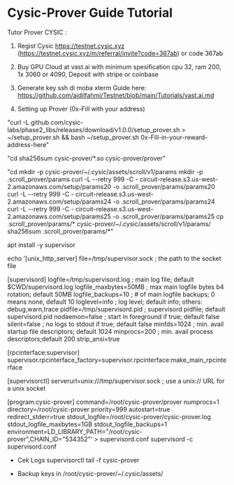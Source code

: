 # Cysic-Prover Guide Tutorial

Tutor Prover CYSIC : 
1. Regist Cysic https://testnet.cysic.xyz (https://testnet.cysic.xyz/m/referral/invite?code=367ab) or code 367ab

2. Buy GPU Cloud at vast.ai with minimum spesification cpu 32, ram 200, 1x 3060 or 4090, Deposit with stripe or coinbase 

3. Generate key ssh di moba xterm
Guide here: https://github.com/aidilfahmi/Testnet/blob/main/Tutorials/vast.ai.md

4. Setting up Prover (0x-Fill with your address)

"curl -L github.com/cysic-labs/phase2_libs/releases/download/v1.0.0/setup_prover.sh > ~/setup_prover.sh && bash ~/setup_prover.sh 0x-Fill-in-your-reward-address-here"

"cd
sha256sum cysic-prover/*.so cysic-prover/prover"

"cd
mkdir -p cysic-prover/~/.cysic/assets/scroll/v1/params
mkdir -p .scroll_prover/params
curl -L --retry 999 -C - circuit-release.s3.us-west-2.amazonaws.com/setup/params20 -o .scroll_prover/params/params20
curl -L --retry 999 -C - circuit-release.s3.us-west-2.amazonaws.com/setup/params24 -o .scroll_prover/params/params24
curl -L --retry 999 -C - circuit-release.s3.us-west-2.amazonaws.com/setup/params25 -o .scroll_prover/params/params25
cp .scroll_prover/params/* cysic-prover/~/.cysic/assets/scroll/v1/params/
sha256sum .scroll_prover/params/*"

apt install -y supervisor

echo '[unix_http_server]
file=/tmp/supervisor.sock   ; the path to the socket file

[supervisord]
logfile=/tmp/supervisord.log ; main log file; default $CWD/supervisord.log
logfile_maxbytes=50MB        ; max main logfile bytes b4 rotation; default 50MB
logfile_backups=10           ; # of main logfile backups; 0 means none, default 10
loglevel=info                ; log level; default info; others: debug,warn,trace
pidfile=/tmp/supervisord.pid ; supervisord pidfile; default supervisord.pid
nodaemon=false               ; start in foreground if true; default false
silent=false                 ; no logs to stdout if true; default false
minfds=1024                  ; min. avail startup file descriptors; default 1024
minprocs=200                 ; min. avail process descriptors;default 200
strip_ansi=true

[rpcinterface:supervisor]
supervisor.rpcinterface_factory=supervisor.rpcinterface:make_main_rpcinterface

[supervisorctl]
serverurl=unix:///tmp/supervisor.sock ; use a unix:// URL  for a unix socket

[program:cysic-prover]
command=/root/cysic-prover/prover
numprocs=1
directory=/root/cysic-prover
priority=999
autostart=true
redirect_stderr=true
stdout_logfile=/root/cysic-prover/cysic-prover.log
stdout_logfile_maxbytes=1GB
stdout_logfile_backups=1
environment=LD_LIBRARY_PATH="/root/cysic-prover",CHAIN_ID="534352"' > supervisord.conf
supervisord -c supervisord.conf

- Cek Logs
supervisorctl tail -f cysic-prover

- Backup keys in /root/cysic-prover/~/.cysic/assets/ 
